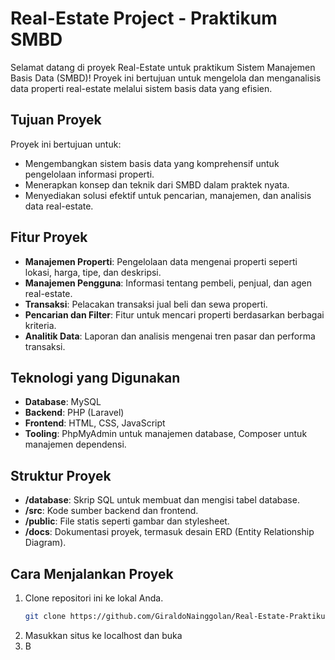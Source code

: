 # Real-Estate Project - Praktikum SMBD

Selamat datang di proyek Real-Estate untuk praktikum Sistem Manajemen Basis Data (SMBD)! Proyek ini bertujuan untuk mengelola dan menganalisis data properti real-estate melalui sistem basis data yang efisien.

## Tujuan Proyek

Proyek ini bertujuan untuk:
- Mengembangkan sistem basis data yang komprehensif untuk pengelolaan informasi properti.
- Menerapkan konsep dan teknik dari SMBD dalam praktek nyata.
- Menyediakan solusi efektif untuk pencarian, manajemen, dan analisis data real-estate.

## Fitur Proyek

- **Manajemen Properti**: Pengelolaan data mengenai properti seperti lokasi, harga, tipe, dan deskripsi.
- **Manajemen Pengguna**: Informasi tentang pembeli, penjual, dan agen real-estate.
- **Transaksi**: Pelacakan transaksi jual beli dan sewa properti.
- **Pencarian dan Filter**: Fitur untuk mencari properti berdasarkan berbagai kriteria.
- **Analitik Data**: Laporan dan analisis mengenai tren pasar dan performa transaksi.

## Teknologi yang Digunakan

- **Database**: MySQL
- **Backend**: PHP (Laravel)
- **Frontend**: HTML, CSS, JavaScript
- **Tooling**: PhpMyAdmin untuk manajemen database, Composer untuk manajemen dependensi.

## Struktur Proyek

- **/database**: Skrip SQL untuk membuat dan mengisi tabel database.
- **/src**: Kode sumber backend dan frontend.
- **/public**: File statis seperti gambar dan stylesheet.
- **/docs**: Dokumentasi proyek, termasuk desain ERD (Entity Relationship Diagram).

## Cara Menjalankan Proyek

1. Clone repositori ini ke lokal Anda.
   ```bash
   git clone https://github.com/GiraldoNainggolan/Real-Estate-Praktikum-SMBD.git
2. Masukkan situs ke localhost dan buka
3. B
